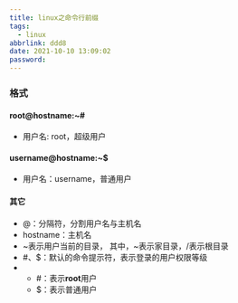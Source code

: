 ```yaml
---
title: linux之命令行前缀
tags:
  - linux
abbrlink: ddd8
date: 2021-10-10 13:09:02
password:
---
```










### 格式



#### **root@hostname:~#**



* 用户名: root，超级用户



#### username@hostname:~$



* 用户名：username，普通用户



#### 其它



* @：分隔符，分割用户名与主机名
* hostname：主机名
* ~表示用户当前的目录， 其中，~表示家目录，/表示根目录
* #、$：默认的命令提示符，表示登录的用户权限等级 
* * #：表示**root**用户
  * $：表示普通用户


